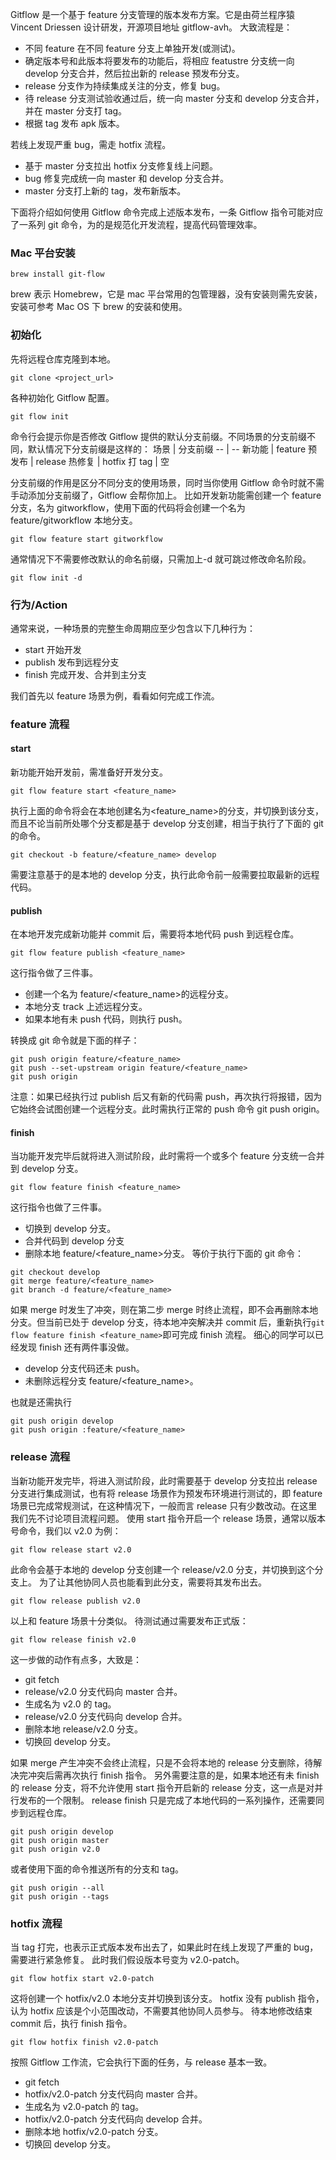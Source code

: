 Gitflow 是一个基于 feature 分支管理的版本发布方案。它是由荷兰程序猿 Vincent Driessen 设计研发，开源项目地址 gitflow-avh。
大致流程是：

- 不同 feature 在不同 feature 分支上单独开发(或测试)。
- 确定版本号和此版本将要发布的功能后，将相应 featustre 分支统一向 develop 分支合并，然后拉出新的 release 预发布分支。
- release 分支作为持续集成关注的分支，修复 bug。
- 待 release 分支测试验收通过后，统一向 master 分支和 develop 分支合并，并在 master 分支打 tag。
- 根据 tag 发布 apk 版本。

若线上发现严重 bug，需走 hotfix 流程。

- 基于 master 分支拉出 hotfix 分支修复线上问题。
- bug 修复完成统一向 master 和 develop 分支合并。
- master 分支打上新的 tag，发布新版本。

下面将介绍如何使用 Gitflow 命令完成上述版本发布，一条 Gitflow 指令可能对应了一系列 git 命令，为的是规范化开发流程，提高代码管理效率。

### Mac 平台安装

```
brew install git-flow
```

brew 表示 Homebrew，它是 mac 平台常用的包管理器，没有安装则需先安装，安装可参考 Mac OS 下 brew 的安装和使用。

### 初始化

先将远程仓库克隆到本地。

```
git clone <project_url>
```

各种初始化 Gitflow 配置。

```
git flow init
```

命令行会提示你是否修改 Gitflow 提供的默认分支前缀。不同场景的分支前缀不同，默认情况下分支前缀是这样的：
场景 | 分支前缀
-- | --
新功能 | feature
预发布 | release
热修复 | hotfix
打 tag | 空

分支前缀的作用是区分不同分支的使用场景，同时当你使用 Gitflow 命令时就不需手动添加分支前缀了，Gitflow 会帮你加上。
比如开发新功能需创建一个 feature 分支，名为 gitworkflow，使用下面的代码将会创建一个名为 feature/gitworkflow 本地分支。

```
git flow feature start gitworkflow
```

通常情况下不需要修改默认的命名前缀，只需加上-d 就可跳过修改命名阶段。

```
git flow init -d
```

### 行为/Action

通常来说，一种场景的完整生命周期应至少包含以下几种行为：

- start 开始开发
- publish 发布到远程分支
- finish 完成开发、合并到主分支

我们首先以 feature 场景为例，看看如何完成工作流。

### feature 流程

#### start

新功能开始开发前，需准备好开发分支。

```
git flow feature start <feature_name>
```

执行上面的命令将会在本地创建名为<feature_name>的分支，并切换到该分支，而且不论当前所处哪个分支都是基于 develop 分支创建，相当于执行了下面的 git 的命令。

```
git checkout -b feature/<feature_name> develop
```

需要注意基于的是本地的 develop 分支，执行此命令前一般需要拉取最新的远程代码。

#### publish

在本地开发完成新功能并 commit 后，需要将本地代码 push 到远程仓库。

```
git flow feature publish <feature_name>
```

这行指令做了三件事。

- 创建一个名为 feature/<feature_name>的远程分支。
- 本地分支 track 上述远程分支。
- 如果本地有未 push 代码，则执行 push。

转换成 git 命令就是下面的样子：

```
git push origin feature/<feature_name>
git push --set-upstream origin feature/<feature_name>
git push origin
```

注意：如果已经执行过 publish 后又有新的代码需 push，再次执行将报错，因为它始终会试图创建一个远程分支。此时需执行正常的 push 命令 git push origin。

#### finish

当功能开发完毕后就将进入测试阶段，此时需将一个或多个 feature 分支统一合并到 develop 分支。

```
git flow feature finish <feature_name>
```

这行指令也做了三件事。

- 切换到 develop 分支。
- 合并代码到 develop 分支
- 删除本地 feature/<feature_name>分支。
  等价于执行下面的 git 命令：

```
git checkout develop
git merge feature/<feature_name>
git branch -d feature/<feature_name>
```

如果 merge 时发生了冲突，则在第二步 merge 时终止流程，即不会再删除本地分支。但当前已处于 develop 分支，待本地冲突解决并 commit 后，重新执行`git flow feature finish <feature_name>`即可完成 finish 流程。
细心的同学可以已经发现 finish 还有两件事没做。

- develop 分支代码还未 push。
- 未删除远程分支 feature/<feature_name>。

也就是还需执行

```
git push origin develop
git push origin :feature/<feature_name>
```

### release 流程

当新功能开发完毕，将进入测试阶段，此时需要基于 develop 分支拉出 release 分支进行集成测试，也有将 release 场景作为预发布环境进行测试的，即 feature 场景已完成常规测试，在这种情况下，一般而言 release 只有少数改动。在这里我们先不讨论项目流程问题。
使用 start 指令开启一个 release 场景，通常以版本号命令，我们以 v2.0 为例：

```
git flow release start v2.0
```

此命令会基于本地的 develop 分支创建一个 release/v2.0 分支，并切换到这个分支上。
为了让其他协同人员也能看到此分支，需要将其发布出去。

```
git flow release publish v2.0
```

以上和 feature 场景十分类似。
待测试通过需要发布正式版：

```
git flow release finish v2.0
```

这一步做的动作有点多，大致是：

- git fetch
- release/v2.0 分支代码向 master 合并。
- 生成名为 v2.0 的 tag。
- release/v2.0 分支代码向 develop 合并。
- 删除本地 release/v2.0 分支。
- 切换回 develop 分支。

如果 merge 产生冲突不会终止流程，只是不会将本地的 release 分支删除，待解决完冲突后需再次执行 finish 指令。
另外需要注意的是，如果本地还有未 finish 的 release 分支，将不允许使用 start 指令开启新的 release 分支，这一点是对并行发布的一个限制。
release finish 只是完成了本地代码的一系列操作，还需要同步到远程仓库。

```
git push origin develop
git push origin master
git push origin v2.0
```

或者使用下面的命令推送所有的分支和 tag。

```
git push origin --all
git push origin --tags
```

### hotfix 流程

当 tag 打完，也表示正式版本发布出去了，如果此时在线上发现了严重的 bug，需要进行紧急修复。
此时我们假设版本号变为 v2.0-patch。

```
git flow hotfix start v2.0-patch
```

这将创建一个 hotfix/v2.0 本地分支并切换到该分支。 hotfix 没有 publish 指令，认为 hotfix 应该是个小范围改动，不需要其他协同人员参与。
待本地修改结束 commit 后，执行 finish 指令。

```
git flow hotfix finish v2.0-patch
```

按照 Gitflow 工作流，它会执行下面的任务，与 release 基本一致。

- git fetch
- hotfix/v2.0-patch 分支代码向 master 合并。
- 生成名为 v2.0-patch 的 tag。
- hotfix/v2.0-patch 分支代码向 develop 合并。
- 删除本地 hotfix/v2.0-patch 分支。
- 切换回 develop 分支。
